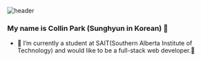 ![header](https://capsule-render.vercel.app/api?type=waving&height=200&text=CollinPark&fontAlign=80&fontAlignY=40&color=gradient)
</br>
### My name is Collin Park (Sunghyun in Korean) 👋

- 🌱 I’m currently a student at SAIT(Southern Alberta Institute of Technology) and would like to be a full-stack web developer.🤔 

